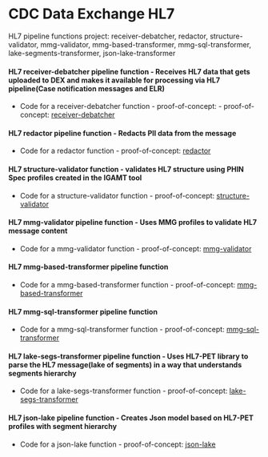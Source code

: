 # CDC Data Exchange HL7

HL7 pipeline functions project: receiver-debatcher, redactor, structure-validator, mmg-validator, mmg-based-transformer, mmg-sql-transformer, lake-segments-transformer, json-lake-transformer

#### HL7 receiver-debatcher pipeline function - Receives HL7 data that gets uploaded to DEX and makes it available for processing via HL7 pipeline(Case notification messages and ELR)
- Code for a receiver-debatcher function -  proof-of-concept: - proof-of-concept:
[receiver-debatcher](https://github.com/CDCgov/data-exchange-hl7/tree/develop/fns-hl7-pipeline/fn-receiver-debatcher)

#### HL7 redactor pipeline function - Redacts PII data from the message
- Code for a redactor function - proof-of-concept:
[redactor](https://github.com/CDCgov/data-exchange-hl7/tree/develop/fns-hl7-pipeline/fn-redactor)

#### HL7 structure-validator function - validates HL7 structure using PHIN Spec profiles created in the IGAMT tool
- Code for a structure-validator function - proof-of-concept:
[structure-validator](https://github.com/CDCgov/data-exchange-hl7/tree/develop/fns-hl7-pipeline/fn-structure-validator)

#### HL7 mmg-validator pipeline function - Uses MMG profiles to validate HL7 message content
- Code for a mmg-validator function - proof-of-concept:
[mmg-validator](https://github.com/CDCgov/data-exchange-hl7/tree/develop/fns-hl7-pipeline/fn-mmg-validator)

#### HL7 mmg-based-transformer pipeline function
- Code for a mmg-based-transformer function - proof-of-concept:
[mmg-based-transformer](https://github.com/CDCgov/data-exchange-hl7/tree/develop/fns-hl7-pipeline/fn-mmg-based-transformer)

#### HL7 mmg-sql-transformer pipeline function
- Code for a mmg-sql-transformer function - proof-of-concept:
[mmg-sql-transformer](https://github.com/CDCgov/data-exchange-hl7/tree/develop/fns-hl7-pipeline/fn-mmg-sql-transformer)

#### HL7 lake-segs-transformer pipeline function - Uses HL7-PET library to parse the HL7 message(lake of segments) in a way that understands segments hierarchy
- Code for a lake-segs-transformer function - proof-of-concept:
[lake-segs-transformer](https://github.com/CDCgov/data-exchange-hl7/tree/develop/fns-hl7-pipeline/fn-lake-segs-transformer)

#### HL7 json-lake pipeline function - Creates Json model based on HL7-PET profiles with segment hierarchy
- Code for a json-lake function - proof-of-concept:
[json-lake](https://github.com/CDCgov/data-exchange-hl7/tree/develop/fns-hl7-pipeline/fn-hl7-json-lake)

